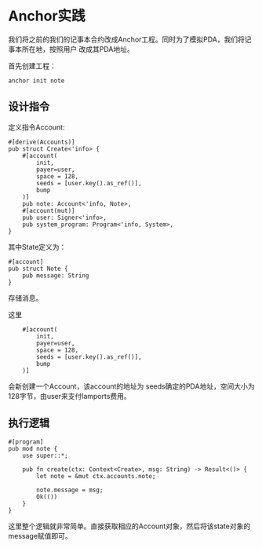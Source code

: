 # Anchor实践

我们将之前的我们的记事本合约改成Anchor工程。同时为了模拟PDA，我们将记事本所在地，按照用户
改成其PDA地址。

首先创建工程：

```
anchor init note
```


## 设计指令
定义指令Account:

```
#[derive(Accounts)]
pub struct Create<'info> {
    #[account(
        init,
        payer=user,
        space = 128,
        seeds = [user.key().as_ref()],
        bump
    )]
    pub note: Account<'info, Note>,
    #[account(mut)]
    pub user: Signer<'info>,
    pub system_program: Program<'info, System>,
}
```

其中State定义为：

```
#[account]
pub struct Note {
    pub message: String
}

```

存储消息。

这里 
```
    #[account(
        init,
        payer=user,
        space = 128,
        seeds = [user.key().as_ref()],
        bump
    )]
```
会新创建一个Account，该account的地址为 seeds确定的PDA地址，空间大小为128字节，由user来支付lamports费用。

## 执行逻辑

```
#[program]
pub mod note {
    use super::*;

    pub fn create(ctx: Context<Create>, msg: String) -> Result<()> {
        let note = &mut ctx.accounts.note;

        note.message = msg;
        Ok(())
    }
}
```

这里整个逻辑就非常简单。直接获取相应的Account对象，然后将该state对象的message赋值即可。